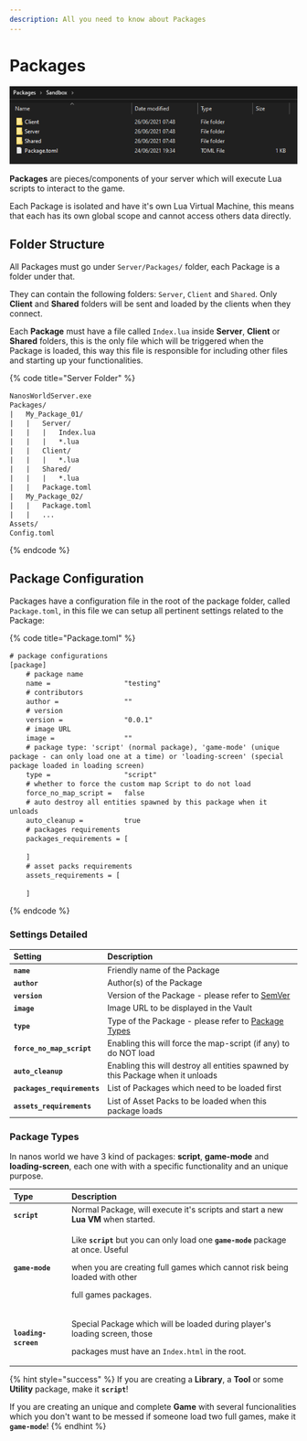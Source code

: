 ```yaml
---
description: All you need to know about Packages
---
```


# Packages

![](../.gitbook/assets/image%20%2814%29.png)

**Packages** are pieces/components of your server which will execute Lua scripts to interact to the game. 

Each Package is isolated and have it's own Lua Virtual Machine, this means that each has its own global scope and cannot access others data directly.

## Folder Structure

All Packages must go under `Server/Packages/` folder, each Package is a folder under that.

They can contain the following folders: `Server`, `Client` and `Shared`. Only **Client** and **Shared** folders will be sent and loaded by the clients when they connect.

Each **Package** must have a file called `Index.lua` inside **Server**, **Client** or **Shared** folders, this is the only file which will be triggered when the Package is loaded, this way this file is responsible for including other files and starting up your functionalities.

{% code title="Server Folder" %}
```text
NanosWorldServer.exe
Packages/
|   My_Package_01/
|   |   Server/
|   |   |   Index.lua
|   |   |   *.lua
|   |   Client/
|   |   |   *.lua
|   |   Shared/
|   |   |   *.lua
|   |   Package.toml
|   My_Package_02/
|   |   Package.toml
|   |   ...
Assets/
Config.toml
```
{% endcode %}

## Package Configuration

Packages have a configuration file in the root of the package folder, called `Package.toml`, in this file we can setup all pertinent settings related to the Package:

{% code title="Package.toml" %}
```text
# package configurations
[package]
	# package name
	name =					"testing"
	# contributors
	author =				""
	# version
	version =				"0.0.1"
	# image URL
	image =					""
	# package type: 'script' (normal package), 'game-mode' (unique package - can only load one at a time) or 'loading-screen' (special package loaded in loading screen)
	type =					"script"
	# whether to force the custom map Script to do not load
	force_no_map_script =	false
	# auto destroy all entities spawned by this package when it unloads
	auto_cleanup =			true
	# packages requirements
	packages_requirements = [
		
	]
	# asset packs requirements
	assets_requirements = [
		
	]

```
{% endcode %}

### Settings Detailed

| Setting | Description |
| :--- | :--- |
| **`name`** | Friendly name of the Package |
| **`author`** | Author\(s\) of the Package |
| **`version`** | Version of the Package - please refer to [SemVer](https://semver.org/) |
| **`image`** | Image URL to be displayed in the Vault |
| **`type`** | Type of the Package - please refer to [Package Types](packages.md#package-types) |
| **`force_no_map_script`** | Enabling this will force the map-script \(if any\) to do NOT load |
| **`auto_cleanup`** | Enabling this will destroy all entities spawned by this Package when it unloads |
| **`packages_requirements`** | List of Packages which need to be loaded first |
| **`assets_requirements`** | List of Asset Packs to be loaded when this package loads |

### Package Types

In nanos world we have 3 kind of packages: **script**, **game-mode** and **loading-screen**, each one with with a specific functionality and an unique purpose.

<table>
  <thead>
    <tr>
      <th style="text-align:left">Type</th>
      <th style="text-align:left">Description</th>
    </tr>
  </thead>
  <tbody>
    <tr>
      <td style="text-align:left"><b><code>script</code></b>
      </td>
      <td style="text-align:left">Normal Package, will execute it&apos;s scripts and start a new <b>Lua VM </b>when
        started.</td>
    </tr>
    <tr>
      <td style="text-align:left"><b><code>game-mode</code></b>
      </td>
      <td style="text-align:left">
        <p>Like <b><code>script</code> </b>but you can only load one <b><code>game-mode</code></b> package
          at once. Useful</p>
        <p>when you are creating full games which cannot risk being loaded with other</p>
        <p>full games packages.</p>
      </td>
    </tr>
    <tr>
      <td style="text-align:left"><b><code>loading-screen</code></b>
      </td>
      <td style="text-align:left">
        <p>Special Package which will be loaded during player&apos;s loading screen,
          those</p>
        <p>packages must have an <code>Index.html</code> in the root.</p>
      </td>
    </tr>
  </tbody>
</table>

{% hint style="success" %}
If you are creating a **Library**, a **Tool** or some **Utility** package, make it **`script`**!

If you are creating an unique and complete **Game** with several funcionalities which you don't want to be messed if someone load two full games, make it **`game-mode`**!
{% endhint %}



